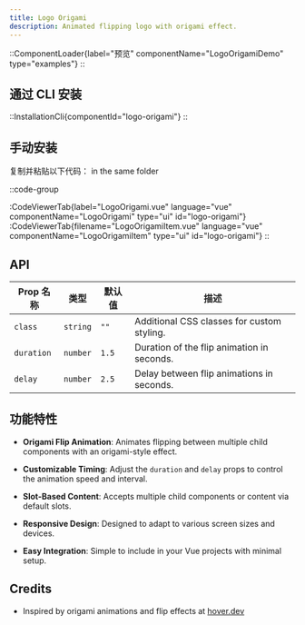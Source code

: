 ```yaml
---
title: Logo Origami
description: Animated flipping logo with origami effect.
---
```


::ComponentLoader{label="预览" componentName="LogoOrigamiDemo" type="examples"}
::

## 通过 CLI 安装

::InstallationCli{componentId="logo-origami"}
::

## 手动安装

复制并粘贴以下代码： in the same folder

::code-group

:CodeViewerTab{label="LogoOrigami.vue" language="vue" componentName="LogoOrigami" type="ui" id="logo-origami"}
:CodeViewerTab{filename="LogoOrigamiItem.vue" language="vue" componentName="LogoOrigamiItem" type="ui" id="logo-origami"}
::

## API

| Prop 名称  | 类型     | 默认值 | 描述                                       |
| ---------- | -------- | ------ | ------------------------------------------ |
| `class`    | `string` | `""`   | Additional CSS classes for custom styling. |
| `duration` | `number` | `1.5`  | Duration of the flip animation in seconds. |
| `delay`    | `number` | `2.5`  | Delay between flip animations in seconds.  |

## 功能特性

- **Origami Flip Animation**: Animates flipping between multiple child components with an origami-style effect.

- **Customizable Timing**: Adjust the `duration` and `delay` props to control the animation speed and interval.

- **Slot-Based Content**: Accepts multiple child components or content via default slots.

- **Responsive Design**: Designed to adapt to various screen sizes and devices.

- **Easy Integration**: Simple to include in your Vue projects with minimal setup.

## Credits

- Inspired by origami animations and flip effects at [hover.dev](www.hover.dev/components/other#logo-origami)
